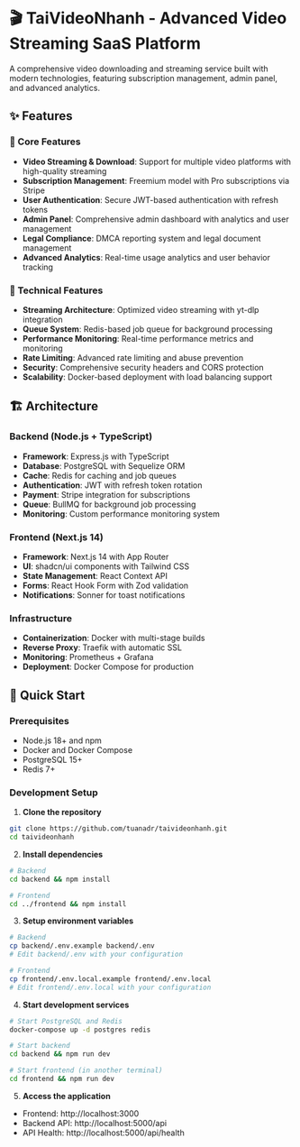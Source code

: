 # 🎬 TaiVideoNhanh - Advanced Video Streaming SaaS Platform

A comprehensive video downloading and streaming service built with modern technologies, featuring subscription management, admin panel, and advanced analytics.

## ✨ Features

### 🎯 Core Features
- **Video Streaming & Download**: Support for multiple video platforms with high-quality streaming
- **Subscription Management**: Freemium model with Pro subscriptions via Stripe
- **User Authentication**: Secure JWT-based authentication with refresh tokens
- **Admin Panel**: Comprehensive admin dashboard with analytics and user management
- **Legal Compliance**: DMCA reporting system and legal document management
- **Advanced Analytics**: Real-time usage analytics and user behavior tracking

### 🔧 Technical Features
- **Streaming Architecture**: Optimized video streaming with yt-dlp integration
- **Queue System**: Redis-based job queue for background processing
- **Performance Monitoring**: Real-time performance metrics and monitoring
- **Rate Limiting**: Advanced rate limiting and abuse prevention
- **Security**: Comprehensive security headers and CORS protection
- **Scalability**: Docker-based deployment with load balancing support

## 🏗️ Architecture

### Backend (Node.js + TypeScript)
- **Framework**: Express.js with TypeScript
- **Database**: PostgreSQL with Sequelize ORM
- **Cache**: Redis for caching and job queues
- **Authentication**: JWT with refresh token rotation
- **Payment**: Stripe integration for subscriptions
- **Queue**: BullMQ for background job processing
- **Monitoring**: Custom performance monitoring system

### Frontend (Next.js 14)
- **Framework**: Next.js 14 with App Router
- **UI**: shadcn/ui components with Tailwind CSS
- **State Management**: React Context API
- **Forms**: React Hook Form with Zod validation
- **Notifications**: Sonner for toast notifications

### Infrastructure
- **Containerization**: Docker with multi-stage builds
- **Reverse Proxy**: Traefik with automatic SSL
- **Monitoring**: Prometheus + Grafana
- **Deployment**: Docker Compose for production

## 🚀 Quick Start

### Prerequisites
- Node.js 18+ and npm
- Docker and Docker Compose
- PostgreSQL 15+
- Redis 7+

### Development Setup

1. **Clone the repository**
```bash
git clone https://github.com/tuanadr/taivideonhanh.git
cd taivideonhanh
```

2. **Install dependencies**
```bash
# Backend
cd backend && npm install

# Frontend
cd ../frontend && npm install
```

3. **Setup environment variables**
```bash
# Backend
cp backend/.env.example backend/.env
# Edit backend/.env with your configuration

# Frontend
cp frontend/.env.local.example frontend/.env.local
# Edit frontend/.env.local with your configuration
```

4. **Start development services**
```bash
# Start PostgreSQL and Redis
docker-compose up -d postgres redis

# Start backend
cd backend && npm run dev

# Start frontend (in another terminal)
cd frontend && npm run dev
```

5. **Access the application**
- Frontend: http://localhost:3000
- Backend API: http://localhost:5000/api
- API Health: http://localhost:5000/api/health